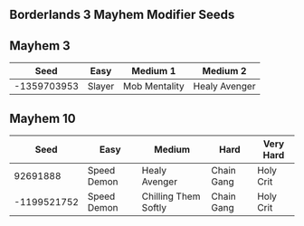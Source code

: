## Borderlands 3 Mayhem Modifier Seeds

## Mayhem 3

| Seed | Easy | Medium 1 | Medium 2 |
|-|-|-|-|
| -1359703953 | Slayer | Mob Mentality | Healy Avenger |

## Mayhem 10

| Seed | Easy | Medium | Hard | Very Hard |
|-|-|-|-|-|
| 92691888 | Speed Demon | Healy Avenger | Chain Gang | Holy Crit |
| -1199521752 | Speed Demon | Chilling Them Softly | Chain Gang | Holy Crit |
